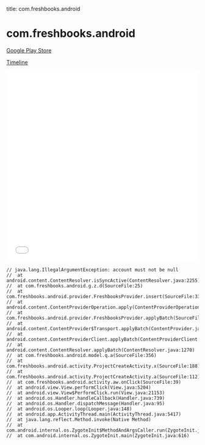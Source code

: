 title: com.freshbooks.android

# com.freshbooks.android

[Google Play Store](https://play.google.com/store/apps/details?id=com.freshbooks.android)

[Timeline](./vis-timeline.html)

<iframe src="./vis-timeline.html" width="100%" height="500px" style="border:none;"></iframe>

```
// java.lang.IllegalArgumentException: account must not be null
// 	at android.content.ContentResolver.isSyncActive(ContentResolver.java:2255)
// 	at com.freshbooks.android.g.z.d(SourceFile:25)
// 	at com.freshbooks.android.provider.FreshbooksProvider.insert(SourceFile:331)
// 	at android.content.ContentProviderOperation.apply(ContentProviderOperation.java:302)
// 	at com.freshbooks.android.provider.FreshbooksProvider.applyBatch(SourceFile:400)
// 	at android.content.ContentProvider$Transport.applyBatch(ContentProvider.java:315)
// 	at android.content.ContentProviderClient.applyBatch(ContentProviderClient.java:419)
// 	at android.content.ContentResolver.applyBatch(ContentResolver.java:1270)
// 	at com.freshbooks.android.model.q.a(SourceFile:356)
// 	at com.freshbooks.android.activity.ProjectCreateActivity.x(SourceFile:188)
// 	at com.freshbooks.android.activity.ProjectCreateActivity.a(SourceFile:112)
// 	at com.freshbooks.android.activity.aw.onClick(SourceFile:39)
// 	at android.view.View.performClick(View.java:5204)
// 	at android.view.View$PerformClick.run(View.java:21153)
// 	at android.os.Handler.handleCallback(Handler.java:739)
// 	at android.os.Handler.dispatchMessage(Handler.java:95)
// 	at android.os.Looper.loop(Looper.java:148)
// 	at android.app.ActivityThread.main(ActivityThread.java:5417)
// 	at java.lang.reflect.Method.invoke(Native Method)
// 	at com.android.internal.os.ZygoteInit$MethodAndArgsCaller.run(ZygoteInit.java:726)
// 	at com.android.internal.os.ZygoteInit.main(ZygoteInit.java:616)

```



